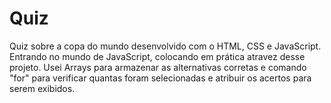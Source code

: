 # Quiz
Quiz sobre a copa do mundo desenvolvido com o HTML, CSS e JavaScript.
Entrando no mundo de JavaScript, colocando em prática atravez desse projeto.
Usei Arrays para armazenar as alternativas corretas e comando "for" para verificar quantas foram selecionadas e atribuir os acertos para serem exibidos. 
